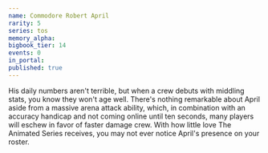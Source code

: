 ```yaml
---
name: Commodore Robert April
rarity: 5
series: tos
memory_alpha:
bigbook_tier: 14
events: 0
in_portal:
published: true
---
```


His daily numbers aren't terrible, but when a crew debuts with middling stats, you know they won't age well. There's nothing remarkable about April aside from a massive arena attack ability, which, in combination with an accuracy handicap and not coming online until ten seconds, many players will eschew in favor of faster damage crew. With how little love The Animated Series receives, you may not ever notice April's presence on your roster.
